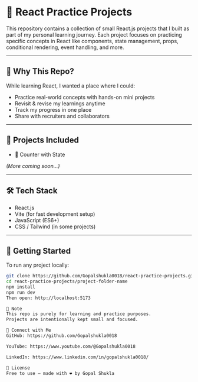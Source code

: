 # 📘 React Practice Projects

This repository contains a collection of small React.js projects that I built as part of my personal learning journey. Each project focuses on practicing specific concepts in React like components, state management, props, conditional rendering, event handling, and more.

---

## 🧠 Why This Repo?

While learning React, I wanted a place where I could:

- Practice real-world concepts with hands-on mini projects  
- Revisit & revise my learnings anytime  
- Track my progress in one place  
- Share with recruiters and collaborators

---

## 📂 Projects Included

- 🔄 Counter with State
 
*(More coming soon...)*

---

## 🛠️ Tech Stack

- React.js  
- Vite (for fast development setup)  
- JavaScript (ES6+)  
- CSS / Tailwind (in some projects)

---

## 🚀 Getting Started

To run any project locally:

```bash
git clone https://github.com/Gopalshukla0018/react-practice-projects.git
cd react-practice-projects/project-folder-name
npm install
npm run dev
Then open: http://localhost:5173

📌 Note
This repo is purely for learning and practice purposes.
Projects are intentionally kept small and focused.

🔗 Connect with Me
GitHub: https://github.com/Gopalshukla0018

YouTube: https://www.youtube.com/@Gopalshukla0018

LinkedIn: https://www.linkedin.com/in/gopalshukla0018/

🪪 License
Free to use — made with ❤️ by Gopal Shukla
